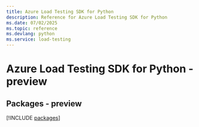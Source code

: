 ```yaml
---
title: Azure Load Testing SDK for Python
description: Reference for Azure Load Testing SDK for Python
ms.date: 07/02/2025
ms.topic: reference
ms.devlang: python
ms.service: load-testing
---
```

# Azure Load Testing SDK for Python - preview
## Packages - preview
[!INCLUDE [packages](load-testing-index.md)]